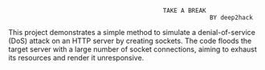                                                TAKE A BREAK
                                                            BY deep2hack
This project demonstrates a simple method to simulate a denial-of-service (DoS) attack on an HTTP server by creating sockets. 
The code floods the target server with a large number of socket connections, aiming to exhaust its resources and render it unresponsive.
